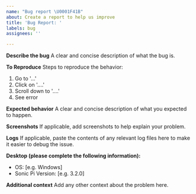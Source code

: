 ```yaml
---
name: "Bug report \U0001F41B"
about: Create a report to help us improve
title: 'Bug Report: '
labels: bug
assignees: ''

---
```


**Describe the bug**
A clear and concise description of what the bug is.

**To Reproduce**
Steps to reproduce the behavior:
1. Go to '...'
2. Click on '....'
3. Scroll down to '....'
4. See error

**Expected behavior**
A clear and concise description of what you expected to happen.

**Screenshots**
If applicable, add screenshots to help explain your problem.

**Logs**
If applicable, paste the contents of any relevant log files here to make it easier to debug the issue.

**Desktop (please complete the following information):**
 - OS: [e.g. Windows]
 - Sonic Pi Version: [e.g. 3.2.0]

**Additional context**
Add any other context about the problem here.
